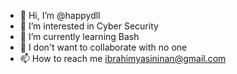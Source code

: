 - 👋 Hi, I’m @happydll
- 👀 I’m interested in Cyber Security
- 🌱 I’m currently learning Bash
- 💞️ I don't want to collaborate with no one
- 📫 How to reach me ibrahimyasininan@gmail.com
